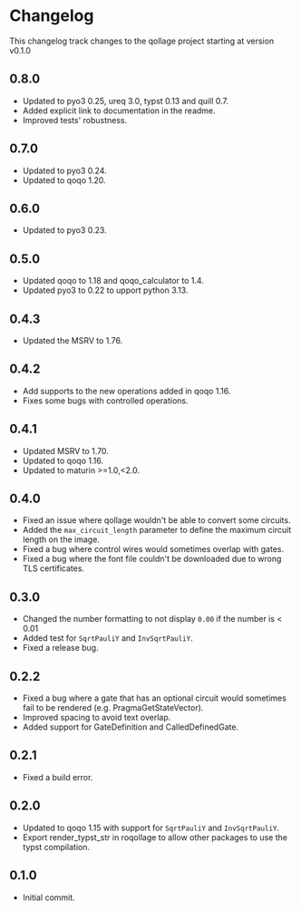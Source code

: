 # Changelog

This changelog track changes to the qollage project starting at version v0.1.0

## 0.8.0

* Updated to pyo3 0.25, ureq 3.0, typst 0.13 and quill 0.7.
* Added explicit link to documentation in the readme.
* Improved tests' robustness.

## 0.7.0

* Updated to pyo3 0.24.
* Updated to qoqo 1.20.

## 0.6.0

* Updated to pyo3 0.23.

## 0.5.0

* Updated qoqo to 1.18 and qoqo_calculator to 1.4.
* Updated pyo3 to 0.22 to upport python 3.13.

## 0.4.3

* Updated the MSRV to 1.76.

## 0.4.2

* Add supports to the new operations added in qoqo 1.16.
* Fixes some bugs with controlled operations.

## 0.4.1

* Updated MSRV to 1.70.
* Updated to qoqo 1.16.
* Updated to maturin >=1.0,<2.0.

## 0.4.0

* Fixed an issue where qollage wouldn't be able to convert some circuits.
* Added the `max_circuit_length` parameter to define the maximum circuit length on the image.
* Fixed a bug where control wires would sometimes overlap with gates.
* Fixed a bug where the font file couldn't be downloaded due to wrong TLS certificates.

## 0.3.0

* Changed the number formatting to not display `0.00` if the number is < 0.01
* Added test for `SqrtPauliY` and `InvSqrtPauliY`.
* Fixed a release bug.

## 0.2.2

* Fixed a bug where a gate that has an optional circuit would sometimes fail to be rendered (e.g. PragmaGetStateVector).
* Improved spacing to avoid text overlap.
* Added support for GateDefinition and CalledDefinedGate.

## 0.2.1

* Fixed a build error.

## 0.2.0

* Updated to qoqo 1.15 with support for `SqrtPauliY` and `InvSqrtPauliY`.
* Export render_typst_str in roqollage to allow other packages to use the typst compilation.

## 0.1.0

* Initial commit.
